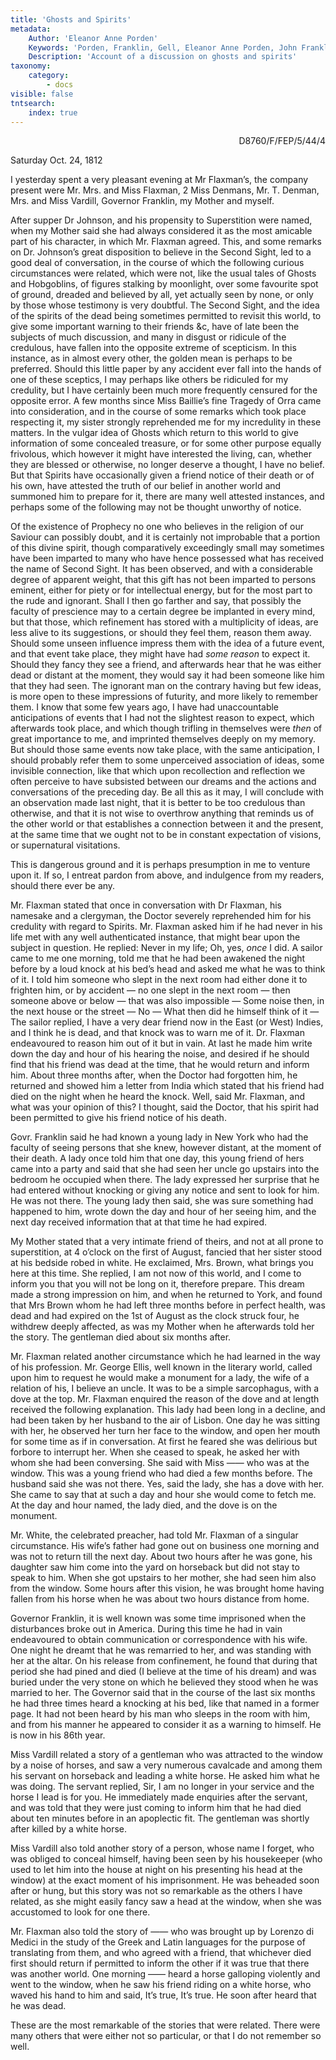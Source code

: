 ```yaml
---
title: 'Ghosts and Spirits'
metadata:
    Author: 'Eleanor Anne Porden'
    Keywords: 'Porden, Franklin, Gell, Eleanor Anne Porden, John Franklin, Vardill, Anna Jane Vardill, Flaxman'
    Description: 'Account of a discussion on ghosts and spirits'
taxonomy:
    category:
        - docs
visible: false
tntsearch:
    index: true
---
```


<div style="text-align:right"><span class="dro">D8760/F/FEP/5/44/4</span> <a href="https://calmview.derbyshire.gov.uk/calmview/Record.aspx?src=CalmView.Catalog&id=D8760%2fF%2fFEP%2f5%2f44%2f4&pos=8" target="_blank"><i class="fa fa-external-link"></i></a></div>

Saturday Oct. 24, 1812 

I yesterday spent a very pleasant evening at Mr Flaxman’s, the company present were Mr. Mrs. and Miss Flaxman, 2 Miss Denmans, Mr. T. Denman, Mrs. and Miss Vardill, Governor Franklin, my Mother and myself.

After supper Dr Johnson, and his propensity to Superstition were named, when my Mother said she had always considered it as the most amicable part of his character, in which Mr. Flaxman agreed. This, and some remarks on Dr. Johnson’s great disposition to believe in the Second Sight, led to a good deal of conversation, in the course of which the following curious circumstances were related, which were not, like the usual tales of Ghosts and Hobgoblins, of figures stalking by moonlight, over some favourite spot of ground, dreaded and believed by all, yet actually seen by none, or only by those whose testimony is very doubtful. The Second Sight, and the idea of the spirits of the dead being sometimes permitted to revisit this world, to give some important warning to their friends &c, have of late been the subjects of much discussion, and many in disgust or ridicule of the credulous, have fallen into the opposite extreme of scepticism. In this instance, as in almost every other, the golden mean is perhaps to be preferred. Should this little paper by any accident ever fall into the hands of one of these sceptics, I may perhaps like others be ridiculed for my credulity, but I have certainly been much more frequently censured for the opposite error. A few months since Miss Baillie’s fine Tragedy of Orra came into consideration, and in the course of some remarks which took place respecting it, my sister strongly reprehended me for my incredulity in these matters. In the vulgar idea of Ghosts which return to this world to give information of some concealed treasure, or for some other purpose equally frivolous, which however it might have interested the living, can, whether they are blessed or otherwise, no longer deserve a thought, I have no belief. But that Spirits have occasionally given a friend notice of their death or of his own, have attested the truth of our belief in another world and summoned him to prepare for it, there are many well attested instances, and perhaps some of the following may not be thought unworthy of notice.

Of the existence of Prophecy no one who believes in the religion of our Saviour can possibly doubt, and it is certainly not improbable that a portion of this divine spirit, though comparatively exceedingly small may sometimes have been imparted to many who have hence possessed what has received the name of Second Sight. It has been observed, and with a considerable degree of apparent weight, that this gift has not been imparted to persons eminent, either for piety or for intellectual energy, but for the most part to the rude and ignorant. Shall I then go farther and say, that possibly the faculty of prescience may to a certain degree be implanted in every mind, but that those, which refinement has stored with a multiplicity of ideas, are less alive to its suggestions, or should they feel them, reason them away. Should some unseen influence impress them with the idea of a future event, and that event take place, they might have had *some reason* to expect it. Should they fancy they see a friend, and afterwards hear that he was either dead or distant at the moment, they would say it had been someone like him that they had seen. The ignorant man on the contrary having but few ideas, is more open to these impressions of futurity, and more likely to remember them. I know that some few years ago, I have had unaccountable anticipations of events that I had not the slightest reason to expect, which afterwards took place, and which though trifling in themselves were *then* of great importance to me, and imprinted themselves deeply on my memory. But should those same events now take place, with the same anticipation, I should probably refer them to some unperceived association of ideas, some invisible connection, like that which upon recollection and reflection we often perceive to have subsisted between our dreams and the actions and conversations of the preceding day. Be all this as it may, I will conclude with an observation made last night, that it is better to be too credulous than otherwise, and that it is not wise to overthrow anything that reminds us of the other world or that establishes a connection between it and the present, at the same time that we ought not to be in constant expectation of visions, or supernatural visitations.

This is dangerous ground and it is perhaps presumption in me to venture upon it. If so, I entreat pardon from above, and indulgence from my readers, should there ever be any.

Mr. Flaxman stated that once in conversation with Dr Flaxman, his namesake and a clergyman, the Doctor severely reprehended him for his credulity with regard to Spirits. Mr. Flaxman asked him if he had never in his life met with any well authenticated instance, that might bear upon the subject in question. He replied: Never in my life; Oh, yes, *once* I did. A sailor came to me one morning, told me that he had been awakened the night before by a loud knock at his bed’s head and asked me what he was to think of it. I told him someone who slept in the next room had either done it to frighten him, or by accident — no one slept in the next room — then someone above or below — that was also impossible — Some noise then, in the next house or the street — No — What then did he himself think of it — The sailor replied, I have a very dear friend now in the East (or West) Indies, and I think he is dead, and that knock was to warn me of it. Dr. Flaxman endeavoured to reason him out of it but in vain. At last he made him write down the day and hour of his hearing the noise, and desired if he should find that his friend was dead at the time, that he would return and inform him. About three months after, when the Doctor had forgotten him, he returned and showed him a letter from India which stated that his friend had died on the night when he heard the knock. Well, said Mr. Flaxman, and what was your opinion of this? I thought, said the Doctor, that his spirit had been permitted to give his friend notice of his death.

Govr. Franklin said he had known a young lady in New York who had the faculty of seeing persons that she knew, however distant, at the moment of their death. A lady once told him that one day, this young friend of hers came into a party and said that she had seen her uncle go upstairs into the bedroom he occupied when there. The lady expressed her surprise that he had entered without knocking or giving any notice and sent to look for him. He was not there. The young lady then said, she was sure something had happened to him, wrote down the day and hour of her seeing him, and the next day received information that at that time he had expired.

My Mother stated that a very intimate friend of theirs, and not at all prone to superstition, at 4 o’clock on the first of August, fancied that her sister stood at his bedside robed in white. He exclaimed, Mrs. Brown, what brings you here at this time. She replied, I am not now of this world, and I come to inform you that you will not be long on it, therefore prepare. This dream made a strong impression on him, and when he returned to York, and found that Mrs Brown whom he had left three months before in perfect health, was dead and had expired on the 1st of August as the clock struck four, he withdrew deeply affected, as was my Mother when he afterwards told her the story. The gentleman died about six months after.

Mr. Flaxman related another circumstance which he had learned in the way of his profession. Mr. George Ellis, well known in the literary world, called upon him to request he would make a monument for a lady, the wife of a relation of his, I believe an uncle. It was to be a simple sarcophagus, with a dove at the top. Mr. Flaxman enquired the reason of the dove and at length received the following explanation. This lady had been long in a decline, and had been taken by her husband to the air of Lisbon. One day he was sitting with her, he observed her turn her face to the window, and open her mouth for some time as if in conversation. At first he feared she was delirious but forbore to interrupt her. When she ceased to speak, he asked her with whom she had been conversing. She said with Miss —— who was at the window. This was a young friend who had died a few months before. The husband said she was not there. Yes, said the lady, she has a dove with her. She came to say that at such a day and hour she would come to fetch me. At the day and hour named, the lady died, and the dove is on the monument.

Mr. White, the celebrated preacher, had told Mr. Flaxman of a singular circumstance. His wife’s father had gone out on business one morning and was not to return till the next day. About two hours after he was gone, his daughter saw him come into the yard on horseback but did not stay to speak to him. When she got upstairs to her mother, she had seen him also from the window. Some hours after this vision, he was brought home having fallen from his horse when he was about two hours distance from home.

Governor Franklin, it is well known was some time imprisoned when the disturbances broke out in America. During this time he had in vain endeavoured to obtain communication or correspondence with his wife. One night he dreamt that he was remarried to her, and was standing with her at the altar. On his release from confinement, he found that during that period she had pined and died (I believe at the time of his dream) and was buried under the very stone on which he believed they stood when he was married to her. The Governor said that in the course of the last six months he had three times heard a knocking at his bed, like that named in a former page. It had not been heard by his man who sleeps in the room with him, and from his manner he appeared to consider it as a warning to himself. He is now in his 86th year.

Miss Vardill related a story of a gentleman who was attracted to the window by a noise of horses, and saw a very numerous cavalcade and among them his servant on horseback and leading a white horse. He asked him what he was doing. The servant replied, Sir, I am no longer in your service and the horse I lead is for you. He immediately made enquiries after the servant, and was told that they were just coming to inform him that he had died about ten minutes before in an apoplectic fit. The gentleman was shortly after killed by a white horse.

Miss Vardill also told another story of a person, whose name I forget, who was obliged to conceal himself, having been seen by his housekeeper (who used to let him into the house at night on his presenting his head at the window) at the exact moment of his imprisonment. He was beheaded soon after or hung, but this story was not so remarkable as the others I have related, as she might easily fancy saw a head at the window, when she was accustomed to look for one there.

Mr. Flaxman also told the story of —— who was brought up by Lorenzo di Medici in the study of the Greek and Latin languages for the purpose of translating from them, and who agreed with a friend, that whichever died first should return if permitted to inform the other if it was true that there was another world. One morning —— heard a horse galloping violently and went to the window, when he saw his friend riding on a white horse, who waved his hand to him and said, It’s true, It’s true. He soon after heard that he was dead.

These are the most remarkable of the stories that were related. There were many others that were either not so particular, or that I do not remember so well.
